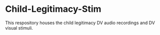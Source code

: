 # Child-Legitimacy-Stim
This respository houses the child legitimacy DV audio recordings and DV visual stimuli. 
